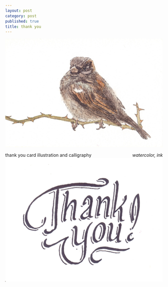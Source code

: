 ```yaml
---
layout: post
category: post
published: true
title: thank you
---
```

![sparrow](/media/client/me/sparrow-1200w.jpeg)
<!--more-->
<span class='date' style='float:right;'>*watercolor, ink*</span>  
  
  
thank you card illustration and calligraphy  
![thank you](/media/client/me/thank-you-1200w.jpeg)
